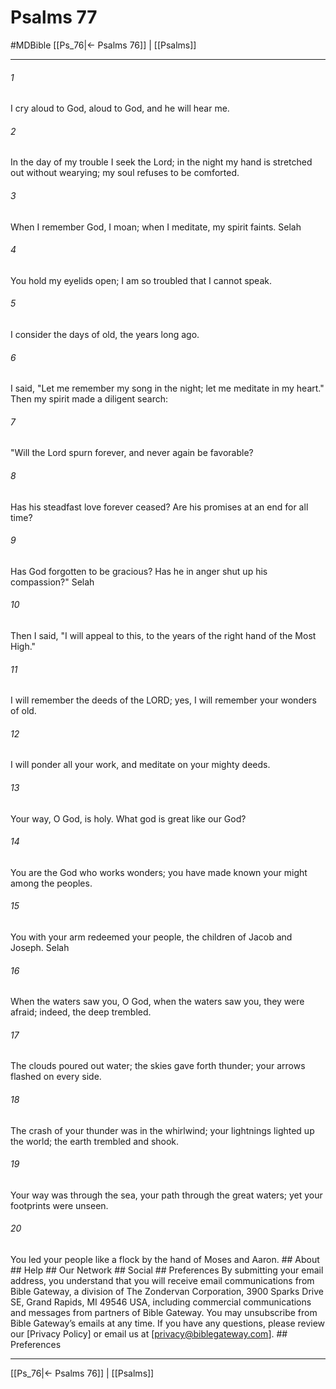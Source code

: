 # Psalms 77
#MDBible
[[Ps_76|← Psalms 76]] | [[Psalms]]

***


###### 1 
I cry aloud to God, aloud to God, and he will hear me. 

###### 2 
In the day of my trouble I seek the Lord; in the night my hand is stretched out without wearying; my soul refuses to be comforted. 

###### 3 
When I remember God, I moan; when I meditate, my spirit faints. Selah 

###### 4 
You hold my eyelids open; I am so troubled that I cannot speak. 

###### 5 
I consider the days of old, the years long ago. 

###### 6 
I said, "Let me remember my song in the night; let me meditate in my heart." Then my spirit made a diligent search: 

###### 7 
"Will the Lord spurn forever, and never again be favorable? 

###### 8 
Has his steadfast love forever ceased? Are his promises at an end for all time? 

###### 9 
Has God forgotten to be gracious? Has he in anger shut up his compassion?" Selah 

###### 10 
Then I said, "I will appeal to this, to the years of the right hand of the Most High." 

###### 11 
I will remember the deeds of the LORD; yes, I will remember your wonders of old. 

###### 12 
I will ponder all your work, and meditate on your mighty deeds. 

###### 13 
Your way, O God, is holy. What god is great like our God? 

###### 14 
You are the God who works wonders; you have made known your might among the peoples. 

###### 15 
You with your arm redeemed your people, the children of Jacob and Joseph. Selah 

###### 16 
When the waters saw you, O God, when the waters saw you, they were afraid; indeed, the deep trembled. 

###### 17 
The clouds poured out water; the skies gave forth thunder; your arrows flashed on every side. 

###### 18 
The crash of your thunder was in the whirlwind; your lightnings lighted up the world; the earth trembled and shook. 

###### 19 
Your way was through the sea, your path through the great waters; yet your footprints were unseen. 

###### 20 
You led your people like a flock by the hand of Moses and Aaron. ## About ## Help ## Our Network ## Social ## Preferences By submitting your email address, you understand that you will receive email communications from Bible Gateway, a division of The Zondervan Corporation, 3900 Sparks Drive SE, Grand Rapids, MI 49546 USA, including commercial communications and messages from partners of Bible Gateway. You may unsubscribe from Bible Gateway&rsquo;s emails at any time. If you have any questions, please review our [Privacy Policy] or email us at [privacy@biblegateway.com]. ## Preferences

***

[[Ps_76|← Psalms 76]] | [[Psalms]]
